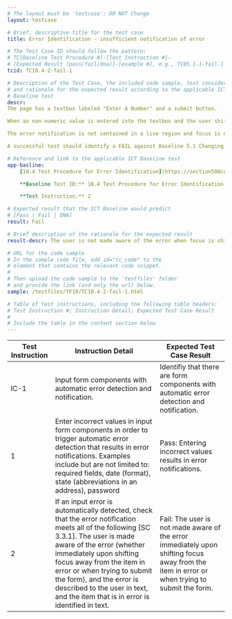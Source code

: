 ```yaml
---
# The layout must be 'testcase'; DO NOT Change
layout: testcase

# Brief, descriptive title for the test case
title: Error Identification - insufficient notification of error

# The Test Case ID should follow the pattern:
# TC[Baseline Test Procedure #]-[Test Instruction #]-
# [Expected Result (pass/fail/dna)]-[example #], e.g., TC05.1-1-fail-1
tcid: TC10.4-2-fail-1

# Description of the Test Case, the included code sample, test considerations,
# and rationale for the expected result according to the applicable ICT
# Baseline test
descr:
The page has a textbox labeled "Enter A Number" and a submit button.

When an non-numeric value is entered into the textbox and the user shifts focus away from the textbox or presses the submit button, then an error notification is displayed at the top of the screen.

The error notification is not contained in a live region and focus is not shifted to the error notification.

A successful test should identify a FAIL against Baseline 5.1 Changing Content.

# Reference and link to the applicable ICT Baseline test
app-basline:
    [10.4 Test Procedure for Error Identification](https://section508coordinators.github.io/ICTTestingBaseline/10Forms.html#104-test-procedure-for-error-identification)

    **Baseline Test ID:** 10.4 Test Procedure for Error Identification

    **Test Instruction:** 2

# Expected result that the ICT Baseline would predict
# [Pass | Fail | DNA]
result: Fail

# Brief description of the rationale for the expected result
result-descr: The user is not made aware of the error when focus is shifted away from the item in error or when trying to submit the form.

# URL for the code sample
# In the sample code file, add id="tc_code" to the
# element that contains the relevant code snippet.
#
# Then upload the code sample to the 'testfiles' folder
# and provide the link (and only the url) below.
sample: /testfiles/TF10/TC10.4-2-fail-1.html

# Table of test instructions, including the following table headers:
# Test Instruction #; Instruction Detail; Expected Test Case Result
#
# Include the table in the content section below
---
```

| Test Instruction | Instruction Detail | Expected Test Case Result |
|------------------|--------------------|---------------------------|
| IC-1 | Input form components with automatic error detection and notification. | Identifiy that there are form components with automatic error detection and notification. |
| 1 | Enter incorrect values in input form components in order to trigger automatic error detection that results in error notifications. Examples include but are not limited to: required fields, date (format), state (abbreviations in an address), password | Pass: Entering incorrect values results in error notifications. |
| 2 | If an input error is automatically detected, check that the error notification meets all of the following [SC 3.3.1]. The user is made aware of the error (whether immediately upon shifting focus away from the item in error or when trying to submit the form), and the error is described to the user in text, and the item that is in error is identified in text. | Fail: The user is not made aware of the error immediately upon shifting focus away from the item in error or when trying to submit the form. |
